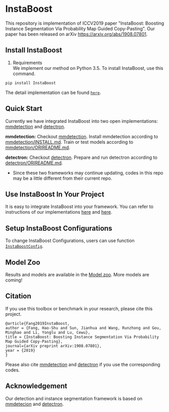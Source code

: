 # InstaBoost

This repository is implementation of ICCV2019 paper "InstaBoost: Boosting Instance Segmentation Via Probability Map Guided Copy-Pasting". Our paper has been released on arXiv https://arxiv.org/abs/1908.07801. 

## Install InstaBoost

1. Requirements  
We implement our method on Python 3.5. To install InstaBoost, use this command. 

```
pip install InstaBoost
```

The detail implementation can be found [`here`](https://github.com/GothicAi/InstaBoost-pypi).

## Quick Start

Currently we have integrated InstaBoost into two open implementations: [mmdetection](https://github.com/open-mmlab/mmdetection) and [detectron](https://github.com/roytseng-tw/Detectron.pytorch).

**mmdetection:** Checkout [mmdetection](mmdetection). Install mmdetection according to [mmdetection/INSTALL.md](mmdetection/INSTALL.md). Train or test models according to [mmdetection/ORIREADME.md](mmdetection/ORIREADME.md). 

**detectron:** Checkout [detectron](detectron). Prepare and run detectron according to [detectron/ORIREADME.md](detectron/ORIREADME.md).  
* Since these two frameworks may continue updating, codes in this repo may be a little different from their current repo.

## Use InstaBoost In Your Project

It is easy to integrate InstaBoost into your framework. You can refer to instructions of our implementations [here](mmdetection#implementation) and [here](mmdetection#implementation).

## Setup InstaBoost Configurations

To change InstaBoost Configurations, users can use function [`InstaBoostConfig`](https://github.com/GothicAi/InstaBoost-pypi#instaboostconfig).

## Model Zoo

Results and models are available in the [Model zoo](MODEL_ZOO.md).  More models are coming!

## Citation

If you use this toolbox or benchmark in your research, please cite this project.

```
@article{Fang2019InstaBoost,
author = {Fang, Hao-Shu and Sun, Jianhua and Wang, Runzhong and Gou, Minghao and Li, Yonglu and Lu, Cewu},
title = {InstaBoost: Boosting Instance Segmentation Via Probability Map Guided Copy-Pasting},
journal={arXiv preprint arXiv:1908.07801},
year = {2019}
}
```
Please also cite [mmdetection](https://github.com/open-mmlab/mmdetection) and [detectron](https://github.com/roytseng-tw/Detectron.pytorch) if you use the corresponding codes.


## Acknowledgement

Our detection and instance segmentation framework is based on [mmdetecion](https://github.com/open-mmlab/mmdetection) and [detectron](https://github.com/roytseng-tw/Detectron.pytorch).
